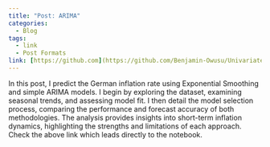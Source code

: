 ```yaml
---
title: "Post: ARIMA"
categories:
  - Blog
tags:
  - link
  - Post Formats
link: [https://github.com](https://github.com/Benjamin-Owusu/Univariate_time_series_forecasting/blob/main/ARIMA_and_Exponential_Smoothing.ipynb]
---
```


In this post, I predict the German inflation rate using Exponential Smoothing and simple ARIMA models. I begin by exploring the dataset, examining seasonal trends, and assessing model fit. I then detail the model selection process, comparing the performance and forecast accuracy of both methodologies. The analysis provides insights into short-term inflation dynamics, highlighting the strengths and limitations of each approach.
Check the above link which leads directly to the notebook.
